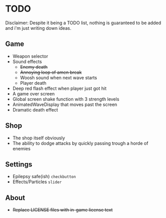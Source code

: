 # TODO

Disclaimer: Despite it being a TODO list, nothing is guaranteed to be added and i'm just writing down ideas.

## Game
- Weapon selector
- Sound effects
    - ~~Enemy death~~
    - ~~Annoying loop of amen break~~
    - Woosh sound when next wave starts
    - Player death
- Deep red flash effect when player just got hit
- A game over screen
- Global screen shake function with 3 strength levels
- AnimatedWaveDisplay that moves past the screen
- Dramatic death effect

## Shop
- The shop itself obviously
- The ability to dodge attacks by quickly passing trough a horde of enemies

## Settings
- Epilepsy safe(ish) `checkbutton`
- Effects/Particles `slider`

## About
- ~~Replace LICENSE files with in-game license text~~
